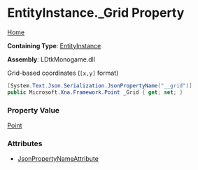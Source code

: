 # EntityInstance\.\_Grid Property

[Home](../../../README.md)

**Containing Type**: [EntityInstance](../README.md)

**Assembly**: LDtkMonogame\.dll

  
 Grid\-based coordinates \(`[x,y]` format\) 

```csharp
[System.Text.Json.Serialization.JsonPropertyName("__grid")]
public Microsoft.Xna.Framework.Point _Grid { get; set; }
```

### Property Value

[Point](https://docs.microsoft.com/en-us/dotnet/api/microsoft.xna.framework.point)

### Attributes

* [JsonPropertyNameAttribute](https://docs.microsoft.com/en-us/dotnet/api/system.text.json.serialization.jsonpropertynameattribute)

